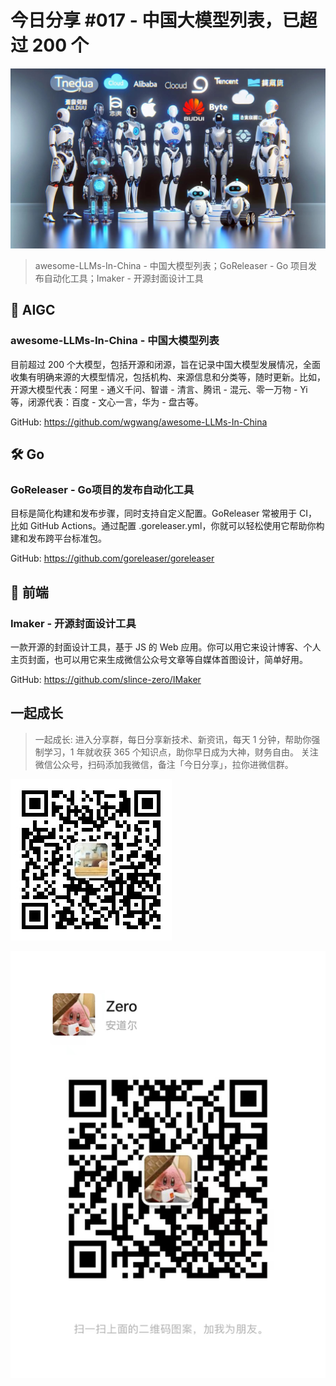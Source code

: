 # 今日分享 #017 - 中国大模型列表，已超过 200 个

![](./images/2024.05.17_china_llm.png)

> awesome-LLMs-In-China - 中国大模型列表；GoReleaser - Go 项目发布自动化工具；Imaker - 开源封面设计工具

## 🤖 AIGC

### awesome-LLMs-In-China - 中国大模型列表

目前超过 200 个大模型，包括开源和闭源，旨在记录中国大模型发展情况，全面收集有明确来源的大模型情况，包括机构、来源信息和分类等，随时更新。比如，开源大模型代表：阿里 - 通义千问、智谱 - 清言、腾讯 - 混元、零一万物 - Yi 等，闭源代表：百度 - 文心一言，华为 - 盘古等。

GitHub: https://github.com/wgwang/awesome-LLMs-In-China

## 🛠 Go

### GoReleaser - Go项目的发布自动化工具

目标是简化构建和发布步骤，同时支持自定义配置。GoReleaser 常被用于 CI，比如 GitHub Actions。通过配置 .goreleaser.yml，你就可以轻松使用它帮助你构建和发布跨平台标准包。

GitHub: https://github.com/goreleaser/goreleaser

## 📘 前端

### Imaker - 开源封面设计工具

一款开源的封面设计工具，基于 JS 的 Web 应用。你可以用它来设计博客、个人主页封面，也可以用它来生成微信公众号文章等自媒体首图设计，简单好用。

GitHub: https://github.com/slince-zero/IMaker

## 一起成长

> 一起成长: 进入分享群，每日分享新技术、新资讯，每天 1 分钟，帮助你强制学习，1 年就收获 365 个知识点，助你早日成为大神，财务自由。
关注微信公众号，扫码添加我微信，备注「今日分享」，拉你进微信群。

![](./images/WeChat-Public-Account-QRCode.png)

![](./images/WeChat-QRCode.png)
